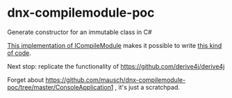 # dnx-compilemodule-poc
Generate constructor for an immutable class in C#

[This implementation of ICompileModule](src/ConsoleApp1/compiler/preprocess/MetaProgrammingTest.cs) makes it possible to write [this kind of code](src/ConsoleApp1/Program.cs).

Next stop: replicate the functionality of https://github.com/derive4j/derive4j

Forget about https://github.com/mausch/dnx-compilemodule-poc/tree/master/ConsoleApplication1 , it's just a scratchpad.
